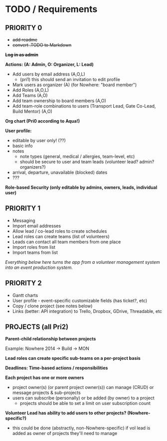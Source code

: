 # TODO / Requirements 

## PRIORITY 0

* ~~add readme~~
* ~~convert .TODO to Markdown~~

**~~Log in as admin~~**

**Actions: (A: Admin, O: Organizer, L: Lead)**

* Add users by email address (A,O,L)
  * (pri1) this should send an invitation to edit profile
* Mark users as organizer (A) (for Nowhere: "board member")
* Add Roles (A,O,L)
* Add Teams (A,O)
* Add team ownership to board members (A,O)
* Add team-role combinations to users (Transport Lead, Gate Co-Lead, Build Mentor) (A,O)

**Org chart (Pri0 according to Aqua!)**

**User profile:**

* editable by user only! (??) 
* basic info
* notes
  * note types (general, medical / allergies, team-level, etc) 
  * should be secure to user and team leads (volunteer lead? admin? organizers?)
* arrival, departure, unavailable (blocked) dates 
* ??? 

**Role-based Security (only editable by admins, owners, leads, individual user)**


## PRIORITY 1

* Messaging
* Import email addresses 
* Allow lead / co-lead roles to create schedules 
* Lead roles can create teams (list of volunteers)
* Leads can contact all team members from one place 
* Import roles from list
* Import teams from list



*Everything below here turns the app from a volunteer management system into an event production system.*

## PRIORITY 2

* Gantt charts
* User profile - event-specific customizable fields (has ticket?, etc)
* Copy / clone project (see notes below)
* Links (better: API integration) to Trello, Dropbox, GDrive, Threadable, etc



## PROJECTS (all Pri2)

**Parent-child relationship between projects**

Example: Nowhere 2014 -> Build -> MON 

**Lead roles can create specific sub-teams on a per-project basis**

**Deadlines: Time-based actions / responsibilities**

**Each project has one or more owners**

* project owner(s) (or parent project owner(s)) can manage (CRUD) or message projects & sub-projects 
* users can subscribe (personally) or be added (by owner) to a project 
  * projects should be able to set a limit on user subscription count 

**Volunteer Lead has ability to add users to other projects? (Nowhere-specific?)**

* this could be done (abstractly, non-Nowhere-specific) if vol lead is added as owner of projects they'll need to manage